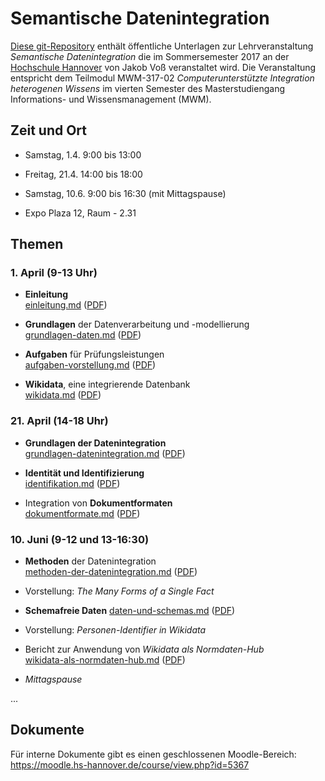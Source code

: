 # Semantische Datenintegration

[Diese git-Repository](https://github.com/hshdb/MWM-317-02) enthält öffentliche
Unterlagen zur Lehrveranstaltung *Semantische Datenintegration* die im
Sommersemester 2017 an der [Hochschule Hannover](https://www.hs-hannover.de/)
von Jakob Voß veranstaltet wird. Die Veranstaltung entspricht dem Teilmodul
MWM-317-02 *Computerunterstützte Integration heterogenen Wissens* im vierten
Semester des Masterstudiengang Informations- und Wissensmanagement (MWM).

## Zeit und Ort

* Samstag, 1.4. 9:00 bis 13:00
* Freitag, 21.4. 14:00 bis 18:00
* Samstag, 10.6. 9:00 bis 16:30 (mit Mittagspause)

* Expo Plaza 12, Raum - 2.31

## Themen

### 1. April (9-13 Uhr)

* **Einleitung**\
  [einleitung.md](einleitung.md)
  ([PDF](einleitung.pdf))

* **Grundlagen** der Datenverarbeitung und -modellierung\
  [grundlagen-daten.md](grundlagen-daten.md)
  ([PDF](grundlagen-daten.pdf))

* **Aufgaben** für Prüfungsleistungen\
  [aufgaben-vorstellung.md](aufgaben-vorstellung.md)
  ([PDF](aufgaben-vorstellung.pdf))

* **Wikidata**, eine integrierende Datenbank\
  [wikidata.md](wikidata.md) ([PDF](wikidata.pdf))

### 21. April (14-18 Uhr)

* **Grundlagen der Datenintegration**\
  [grundlagen-datenintegration.md](grundlagen-datenintegration.md)
  ([PDF](grundlagen-datenintegration.pdf))

* **Identität und Identifizierung**\
  [identifikation.md](identifikation.md) ([PDF](identifikation.pdf))

* Integration von **Dokumentformaten**\
  [dokumentformate.md](dokumentformate.md) ([PDF](dokumentformate.pdf))

### 10. Juni (9-12 und 13-16:30)

* **Methoden** der Datenintegration\
  [methoden-der-datenintegration.md](methoden-der-datenintegration.md)
  ([PDF](methoden-der-datenintegration.pdf))

* Vorstellung: *The Many Forms of a Single Fact*

* **Schemafreie Daten**
  [daten-und-schemas.md](daten-und-schemas.md)
  ([PDF](daten-und-schemas.pdf))

* Vorstellung: *Personen-Identifier in Wikidata*

* Bericht zur Anwendung von *Wikidata als Normdaten-Hub*\
  [wikidata-als-normdaten-hub.md](wikidata-als-normdaten-hub.md)
  ([PDF](wikidata-als-normdaten-hub.pdf))

* *Mittagspause*

...

## Dokumente

Für interne Dokumente gibt es einen geschlossenen Moodle-Bereich:
<https://moodle.hs-hannover.de/course/view.php?id=5367>
